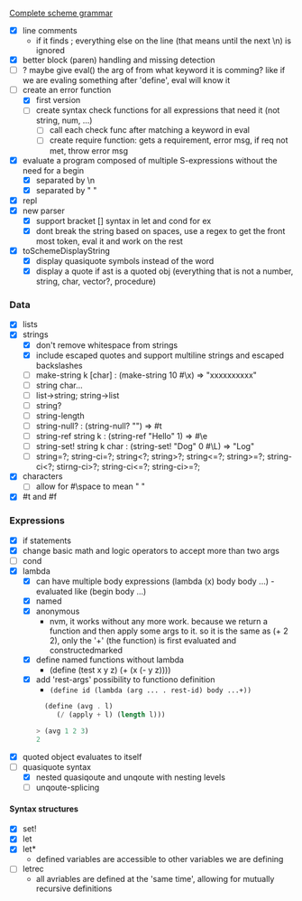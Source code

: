[Complete scheme grammar](https://www.scheme.com/tspl2d/grammar.html)

- [x] line comments
  - if it finds ; everything else on the line (that means until the next \n) is ignored
- [x] better block (paren) handling and missing detection
- [ ] ? maybe give eval() the arg of from what keyword it is comming? like if we are evaling something after 'define', eval will know it
- [ ] create an error function
  - [x] first version
  - [ ] create syntax check functions for all expressions that need it (not string, num, ...)
    - [ ] call each check func after matching a keyword in eval
    - [ ] create require function: gets a requirement, error msg, if req not met, throw error msg
- [x] evaluate a program composed of multiple S-expressions without the need for a begin
  - [x] separated by \n
  - [x] separated by " "
- [x] repl
- [x] new parser
  - [x] support bracket [] syntax in let and cond for ex
  - [x] dont break the string based on spaces, use a regex to get the front most token, eval it and work on the rest
- [x] toSchemeDisplayString
  - [x] display quasiquote symbols instead of the word
  - [x] display a quote if ast is a quoted obj (everything that is not a number, string, char, vector?, procedure)

### Data

- [x] lists
- [x] strings
  - [x] don't remove whitespace from strings
  - [x] include escaped quotes and support multiline strings and escaped backslashes
  - [ ] make-string k [char] : (make-string 10 #\x) => "xxxxxxxxxx"
  - [ ] string char...
  - [ ] list->string; string->list
  - [ ] string?
  - [ ] string-length
  - [ ] string-null? : (string-null? "") => #t
  - [ ] string-ref string k : (string-ref "Hello" 1) => #\e
  - [ ] string-set! string k char : (string-set! "Dog" 0 #\L) => "Log"
  - [ ] string=?; string-ci=?; string<?; string>?; string<=?; string>=?; string-ci<?; stirng-ci>?; string-ci<=?; string-ci>=?;
- [x] characters
  - [ ] allow for #\space to mean " "

- [x] #t and #f

### Expressions

- [x] if statements
- [x] change basic math and logic operators to accept more than two args
- [ ] cond
- [x] lambda
  - [x] can have multiple body expressions (lambda (x) body body ...) - evaluated like (begin body ...)
  - [x] named
  - [x] anonymous
    - nvm, it works without any more work. because we return a function and then apply some args to it. so it is the same as (+ 2 2), only the '+' (the function) is first evaluated and constructedmarked
  - [x] define named functions without lambda
    - (define (test x y z) (+ (x (- y z))))
  - [x] add 'rest-args' possibility to functiono definition
    - `(define id (lambda (arg ... . rest-id) body ...+))`
    ```scheme
      (define (avg . l)
         (/ (apply + l) (length l)))
    
    > (avg 1 2 3)
    2
    ``` 
- [x] quoted object evaluates to itself
- [ ] quasiquote syntax
  - [x] nested quasiqoute and unqoute with nesting levels
  - [ ] unqoute-splicing

#### Syntax structures

- [x] set!
- [x] let
- [x] let\*
  - defined variables are accessible to other variables we are defining
- [ ] letrec
  - all avriables are defined at the 'same time', allowing for mutually recursive definitions
